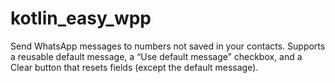 # kotlin_easy_wpp
Send WhatsApp messages to numbers not saved in your contacts. Supports a reusable default message, a “Use default message” checkbox, and a Clear button that resets fields (except the default message).
